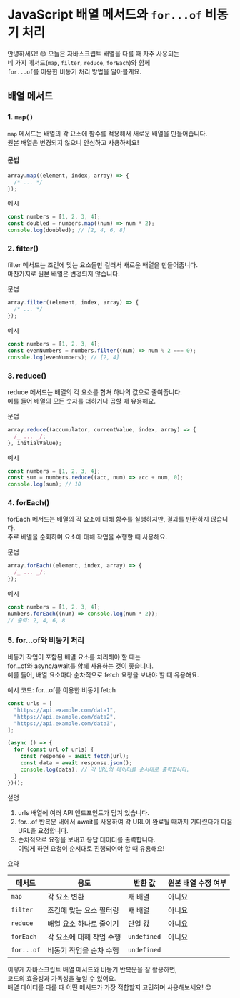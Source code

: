 # JavaScript 배열 메서드와 `for...of` 비동기 처리

안녕하세요! 😊 오늘은 자바스크립트 배열을 다룰 때 자주 사용되는<br>
네 가지 메서드(`map`, `filter`, `reduce`, `forEach`)와 함께<br>
`for...of`를 이용한 비동기 처리 방법을 알아볼게요.

## 배열 메서드

### 1. `map()`

`map` 메서드는 배열의 각 요소에 함수를 적용해서 새로운 배열을 만들어줍니다.<br>
원본 배열은 변경되지 않으니 안심하고 사용하세요!

#### 문법

```javascript
array.map((element, index, array) => {
  /* ... */
});
```

예시

```javascript
const numbers = [1, 2, 3, 4];
const doubled = numbers.map((num) => num * 2);
console.log(doubled); // [2, 4, 6, 8]
```

### 2. filter()

filter 메서드는 조건에 맞는 요소들만 걸러서 새로운 배열을 만들어줍니다.<br>
마찬가지로 원본 배열은 변경되지 않습니다.

문법

```javascript
array.filter((element, index, array) => {
  /* ... */
});
```

예시

```javascript
const numbers = [1, 2, 3, 4];
const evenNumbers = numbers.filter((num) => num % 2 === 0);
console.log(evenNumbers); // [2, 4]
```

### 3. reduce()

reduce 메서드는 배열의 각 요소를 합쳐 하나의 값으로 줄여줍니다.<br>
예를 들어 배열의 모든 숫자를 더하거나 곱할 때 유용해요.

문법

```javascript
array.reduce((accumulator, currentValue, index, array) => {
  /_ ... _/;
}, initialValue);
```

예시

```javascript
const numbers = [1, 2, 3, 4];
const sum = numbers.reduce((acc, num) => acc + num, 0);
console.log(sum); // 10
```

### 4. forEach()

forEach 메서드는 배열의 각 요소에 대해 함수를 실행하지만, 결과를 반환하지 않습니다.<br>
주로 배열을 순회하며 요소에 대해 작업을 수행할 때 사용해요.

문법

```javascript
array.forEach((element, index, array) => {
  /_ ... _/;
});
```

예시

```javascript
const numbers = [1, 2, 3, 4];
numbers.forEach((num) => console.log(num * 2));
// 출력: 2, 4, 6, 8
```

### 5. for...of와 비동기 처리

비동기 작업이 포함된 배열 요소를 처리해야 할 때는<br>
for...of와 async/await를 함께 사용하는 것이 좋습니다.<br>
예를 들어, 배열 요소마다 순차적으로 fetch 요청을 보내야 할 때 유용해요.

예시 코드: for...of를 이용한 비동기 fetch

```javascript
const urls = [
  "https://api.example.com/data1",
  "https://api.example.com/data2",
  "https://api.example.com/data3",
];

(async () => {
  for (const url of urls) {
    const response = await fetch(url);
    const data = await response.json();
    console.log(data); // 각 URL의 데이터를 순서대로 출력합니다.
  }
})();
```

설명

1. urls 배열에 여러 API 엔드포인트가 담겨 있습니다.
2. for...of 반복문 내에서 await를 사용하여 각 URL이 완료될 때까지 기다렸다가 다음 URL을 요청합니다.
3. 순차적으로 요청을 보내고 응답 데이터를 출력합니다.<br> 이렇게 하면 요청이 순서대로 진행되어야 할 때 유용해요!

요약

| 메서드     | 용도                     | 반환 값     | 원본 배열 수정 여부 |
| ---------- | ------------------------ | ----------- | ------------------- |
| `map`      | 각 요소 변환             | 새 배열     | 아니요              |
| `filter`   | 조건에 맞는 요소 필터링  | 새 배열     | 아니요              |
| `reduce`   | 배열 요소 하나로 줄이기  | 단일 값     | 아니요              |
| `forEach`  | 각 요소에 대해 작업 수행 | `undefined` | 아니요              |
| `for...of` | 비동기 작업을 순차 수행  | `undefined` |

이렇게 자바스크립트 배열 메서드와 비동기 반복문을 잘 활용하면,<br>
코드의 효율성과 가독성을 높일 수 있어요.<br>
배열 데이터를 다룰 때 어떤 메서드가 가장 적합할지 고민하며 사용해보세요! 😊

